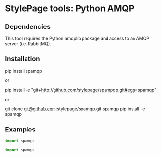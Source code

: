 # StylePage tools: Python AMQP

## Dependencies

This tool requires the Python amqplib package and access to an AMQP server (i.e. RabbitMQ).

## Installation

pip install spamqp

or

pip install -e "git+http://github.com/stylepage/spampqp.git#egg=spamqp"

or

git clone git@github.com:stylepage/spamqp.git spamqp
pip install -e spamqp

## Examples

```python
import spamqp
```

```python
import spamqp
```

